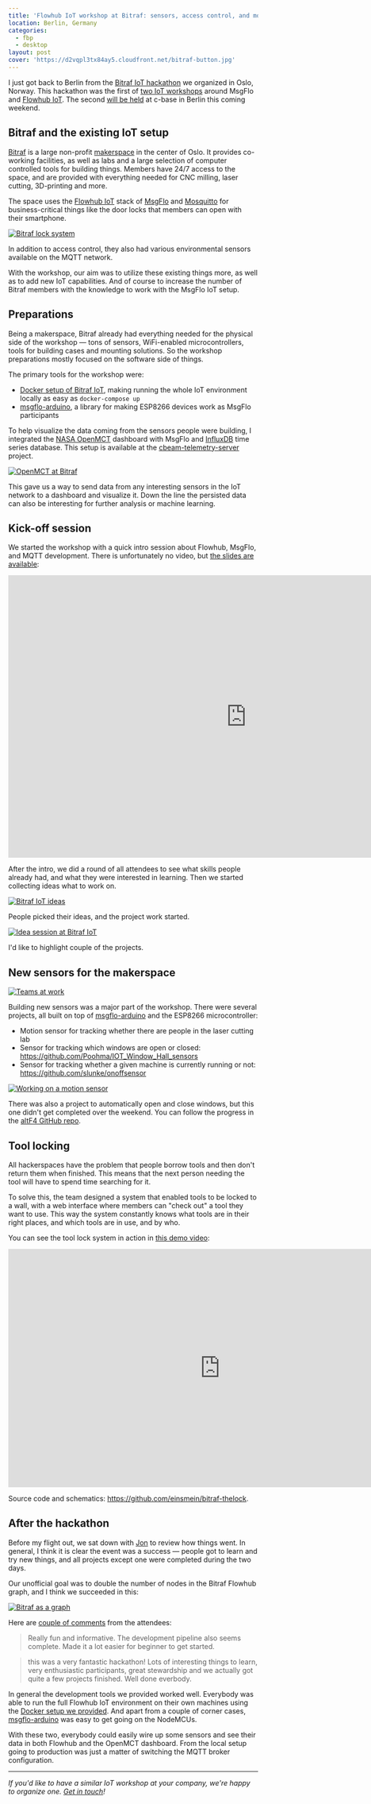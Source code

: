 ```yaml
---
title: 'Flowhub IoT workshop at Bitraf: sensors, access control, and more'
location: Berlin, Germany
categories:
  - fbp
  - desktop
layout: post
cover: 'https://d2vqpl3tx84ay5.cloudfront.net/bitraf-button.jpg'
---
```

I just got back to Berlin from the [Bitraf IoT hackathon](https://www.meetup.com/bitraf/events/240605453/) we organized in Oslo, Norway. This hackathon was the first of [two IoT workshops](/blog/msgflo-workshops-cbase-bitraf/) around MsgFlo and [Flowhub IoT](https://flowhub.io/iot/). The second [will be held](ttps://logbuch.c-base.org/archives/2647) at c-base in Berlin this coming weekend.

## Bitraf and the existing IoT setup

[Bitraf](https://bitraf.no/) is a large non-profit [makerspace](https://www.makerspaces.com/what-is-a-makerspace/) in the center of Oslo. It provides co-working facilities, as well as labs and a large selection of computer controlled tools for building things. Members have 24/7 access to the space, and are provided with everything needed for CNC milling, laser cutting, 3D-printing and more.

The space uses the [Flowhub IoT](https://flowhub.io/iot/) stack of [MsgFlo](https://msgflo.org/) and [Mosquitto](https://mosquitto.org/) for business-critical things like the door locks that members can open with their smartphone.

[![Bitraf lock system](https://d2vqpl3tx84ay5.cloudfront.net/bitraf-button-small.jpg)](https://d2vqpl3tx84ay5.cloudfront.net/bitraf-button.jpg)

In addition to access control, they also had various environmental sensors available on the MQTT network.

With the workshop, our aim was to utilize these existing things more, as well as to add new IoT capabilities. And of course to increase the number of Bitraf members with the knowledge to work with the MsgFlo IoT setup.

## Preparations

Being a makerspace, Bitraf already had everything needed for the physical side of the workshop &mdash; tons of sensors, WiFi-enabled microcontrollers, tools for building cases and mounting solutions. So the workshop preparations mostly focused on the software side of things.

The primary tools for the workshop were:

* [Docker setup of Bitraf IoT](https://github.com/bitraf/bitraf-iot#running-with-docker), making running the whole IoT environment locally as easy as `docker-compose up`
* [msgflo-arduino](https://github.com/msgflo/msgflo-arduino), a library for making ESP8266 devices work as MsgFlo participants

To help visualize the data coming from the sensors people were building, I integrated the [NASA OpenMCT](https://nasa.github.io/openmct/) dashboard with MsgFlo and [InfluxDB](https://www.influxdata.com/) time series database. This setup is available at the [cbeam-telemetry-server](https://github.com/c-base/cbeam-telemetry-server) project.

[![OpenMCT at Bitraf](https://d2vqpl3tx84ay5.cloudfront.net/bitraf-openmct-small.png)](https://d2vqpl3tx84ay5.cloudfront.net/bitraf-openmct.png)

This gave us a way to send data from any interesting sensors in the IoT network to a dashboard and visualize it. Down the line the persisted data can also be interesting for further analysis or machine learning.

## Kick-off session

We started the workshop with a quick intro session about Flowhub, MsgFlo, and MQTT development. There is unfortunately no video, but [the slides are available](https://docs.google.com/presentation/d/1Xo7RxPTOOcgJpVc4rl-xuzwxtStpDWwdun4fCYCcbV8/edit?usp=sharing):

<iframe src="https://docs.google.com/presentation/d/1Xo7RxPTOOcgJpVc4rl-xuzwxtStpDWwdun4fCYCcbV8/embed?start=false&loop=false&delayms=3000" frameborder="0" width="960" height="569" allowfullscreen="true" mozallowfullscreen="true" webkitallowfullscreen="true"></iframe>

After the intro, we did a round of all attendees to see what skills people already had, and what they were interested in learning. Then we started collecting ideas what to work on.

[![Bitraf IoT ideas](https://d2vqpl3tx84ay5.cloudfront.net/bitraf-idea-wall-small.jpg)](https://d2vqpl3tx84ay5.cloudfront.net/bitraf-idea-wall.jpg)

People picked their ideas, and the project work started.

[![Idea session at Bitraf IoT](https://d2vqpl3tx84ay5.cloudfront.net/bitraf-idea-wall-session-small.jpg)](https://d2vqpl3tx84ay5.cloudfront.net/bitraf-idea-wall-session.jpg)

I'd like to highlight couple of the projects.

## New sensors for the makerspace

[![Teams at work](https://d2vqpl3tx84ay5.cloudfront.net/bitraf-workshop-small.jpg)](https://d2vqpl3tx84ay5.cloudfront.net/bitraf-workshop.jpg)

Building new sensors was a major part of the workshop. There were several projects, all built on top of [msgflo-arduino](https://github.com/msgflo/msgflo-arduino) and the ESP8266 microcontroller:

* Motion sensor for tracking whether there are people in the laser cutting lab
* Sensor for tracking which windows are open or closed: <https://github.com/Poohma/IOT_Window_Hall_sensors>
* Sensor for tracking whether a given machine is currently running or not: <https://github.com/slunke/onoffsensor>

[![Working on a motion sensor](https://d2vqpl3tx84ay5.cloudfront.net/bitraf-sensors-small.jpg)](https://d2vqpl3tx84ay5.cloudfront.net/bitraf-sensors.jpg)

There was also a project to automatically open and close windows, but this one didn't get completed over the weekend. You can follow the progress in the [altF4 GitHub repo](https://github.com/apetrynet/altF4).

## Tool locking

All hackerspaces have the problem that people borrow tools and then don't return them when finished. This means that the next person needing the tool will have to spend time searching for it.

To solve this, the team designed a system that enabled tools to be locked to a wall, with a web interface where members can "check out" a tool they want to use. This way the system constantly knows what tools are in their right places, and which tools are in use, and by who.

You can see the tool lock system in action in [this demo video](https://youtu.be/3u51ZDOo7UQ):

<iframe width="853" height="480" src="https://www.youtube.com/embed/3u51ZDOo7UQ" frameborder="0" allowfullscreen></iframe>

Source code and schematics: <https://github.com/einsmein/bitraf-thelock>.

## After the hackathon

Before my flight out, we sat down with [Jon](http://www.jonnor.com/) to review how things went. In general, I think it is clear the event was a success &mdash; people got to learn and try new things, and all projects except one were completed during the two days.

Our unofficial goal was to double the number of nodes in the Bitraf Flowhub graph, and I think we succeeded in this:

[![Bitraf as a graph](https://d2vqpl3tx84ay5.cloudfront.net/bitraf-flowhub-network-small.png)](https://d2vqpl3tx84ay5.cloudfront.net/bitraf-flowhub-network.png)

Here are [couple of comments](https://www.meetup.com/bitraf/events/240605453/#event-comments-section) from the attendees:

> Really fun and informative. The development pipeline also seems complete. Made it a lot easier for beginner to get started.

> this was a very fantastic hackathon! Lots of interesting things to learn, very enthusiastic participants, great stewardship and we actually got quite a few projects finished. Well done everbody.

In general the development tools we provided worked well. Everybody was able to run the full Flowhub IoT environment on their own machines using the [Docker setup we provided](https://github.com/bitraf/bitraf-iot#running-with-docker). And apart from a couple of corner cases, [msgflo-arduino](https://github.com/msgflo/msgflo-arduino) was easy to get going on the NodeMCUs.

With these two, everybody could easily wire up some sensors and see their data in both Flowhub and the OpenMCT dashboard. From the local setup going to production was just a matter of switching the MQTT broker configuration.

---

*If you'd like to have a similar IoT workshop at your company, we're happy to organize one. [Get in touch](https://flowhub.io/about/)!*
